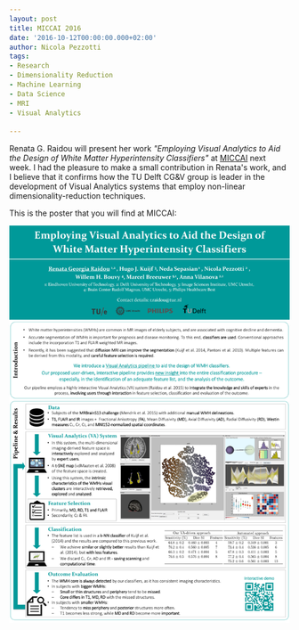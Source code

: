 ```yaml
---
layout: post
title: MICCAI 2016
date: '2016-10-12T00:00:00.000+02:00'
author: Nicola Pezzotti
tags:
- Research
- Dimensionality Reduction
- Machine Learning
- Data Science
- MRI
- Visual Analytics

---
```


Renata G. Raidou will present her work *"Employing Visual Analytics to Aid the Design of
White Matter Hyperintensity Classifiers"* at [MICCAI][1] next week.
I had the pleasure to make a small contribution in Renata's work, and I believe that it confirms how the TU Delft CG&V group is leader in the development of Visual Analytics systems that employ non-linear dimensionality-reduction techniques.

This is the poster that you will find at MICCAI: 
<center><img src="/images/poster_miccai_2016.png" width="700"></center>

[1]: http://www.miccai2016.org/en/

